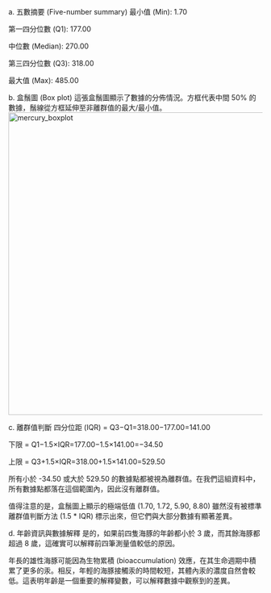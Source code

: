 a. 五數摘要 (Five-number summary)
最小值 (Min): 1.70

第一四分位數 (Q1): 177.00

中位數 (Median): 270.00

第三四分位數 (Q3): 318.00


最大值 (Max): 485.00

b. 盒鬚圖 (Box plot)
這張盒鬚圖顯示了數據的分佈情況。方框代表中間 50% 的數據，鬚線從方框延伸至非離群值的最大/最小值。
<img width="800" height="600" alt="mercury_boxplot" src="https://github.com/user-attachments/assets/0f6de583-b7fb-4ddc-b48f-73c0a9cc28dc" />


c. 離群值判斷
四分位距 (IQR) = Q3−Q1=318.00−177.00=141.00

下限 = Q1−1.5×IQR=177.00−1.5×141.00=−34.50

上限 = Q3+1.5×IQR=318.00+1.5×141.00=529.50

所有小於 -34.50 或大於 529.50 的數據點都被視為離群值。在我們這組資料中，所有數據點都落在這個範圍內，因此沒有離群值。

值得注意的是，盒鬚圖上顯示的極端低值 (1.70, 1.72, 5.90, 8.80) 雖然沒有被標準離群值判斷方法 (1.5 * IQR) 標示出來，但它們與大部分數據有顯著差異。

d. 年齡資訊與數據解釋
是的，如果前四隻海豚的年齡都小於 3 歲，而其餘海豚都超過 8 歲，這確實可以解釋前四筆測量值較低的原因。

年長的雄性海豚可能因為生物累積 (bioaccumulation) 效應，在其生命週期中積累了更多的汞。相反，年輕的海豚接觸汞的時間較短，其體內汞的濃度自然會較低。這表明年齡是一個重要的解釋變數，可以解釋數據中觀察到的差異。
